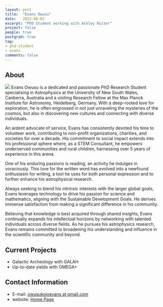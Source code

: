 ```yaml
---
layout: post
title:  "Evans Owusu"
date:   2023-08-02
excerpt: "PhD Student working with Ashley Ruiter"
project: false
people: true
postgrad: true
tag:
- phd-student
- evans
comments: false
---
```


## About
<img src="/assets/img/EvansOwusu.jpg" class="img-profile" />
Evans Owusu is a dedicated and passionate PhD Research Student specialising in Astrophysics at the University of New South Wales, Canberra, Australia and a visiting Research Fellow at the Max Planck Institute for Astronomy, Heidelberg, Germany. With a deep-rooted love for exploration, he is often engrossed in not just unraveling the mysteries of the cosmos, but also in discovering new cultures and connecting with diverse individuals.

An ardent advocate of service, Evans has consistently devoted his time to volunteer work, contributing to non-profit organizations, charities, and societies for over a decade. His commitment to social impact extends into his professional sphere where, as a STEM Consultant, he empowers underserved communities and rural children, harnessing over 5 years of experience in this arena.

One of his enduring passions is reading, an activity he indulges in voraciously. This love for the written word has evolved into a newfound enthusiasm for writing, a tool he uses for both personal expression and to further enhance his astrophysical research.

Always seeking to blend his intrinsic interests with the larger global goals, Evans leverages technology to drive his passion for science and mathematics, aligning with the Sustainable Development Goals. He derives immense satisfaction from making a significant difference in his community.

Believing that knowledge is best acquired through shared insights, Evans continually expands his intellectual horizons by networking with talented individuals across diverse fields. As he pursues his astrophysics research, Evans remains committed to broadening his understanding and influence in the scientific community and beyond.

## Current Projects

- Galactic Archeology with GALAH
- Up-to-date yields with OMEGA+


## Contact Information

 - E-mail: [owusukojoevans at gmail.com](mailto:owusukojoevans@gmail.com)
 - website: [Home Page](https://evansowusu.wixsite.com/evans-owusu)
